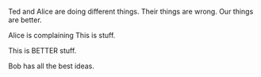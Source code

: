 Ted and Alice are doing different things.  Their things are wrong. Our things are better.

Alice is complaining
This is stuff.

This is BETTER stuff.

Bob has all the best ideas.

